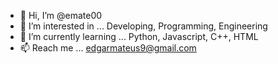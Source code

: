 - 👋 Hi, I’m @emate00
- 👀 I’m interested in ... Developing, Programming, Engineering
- 🌱 I’m currently learning ... Python, Javascript, C++, HTML
- 📫 Reach me ... edgarmateus9@gmail.com

<!---
emate00/emate00 is a ✨ special ✨ repository because its `README.md` (this file) appears on your GitHub profile.
You can click the Preview link to take a look at your changes.
--->
